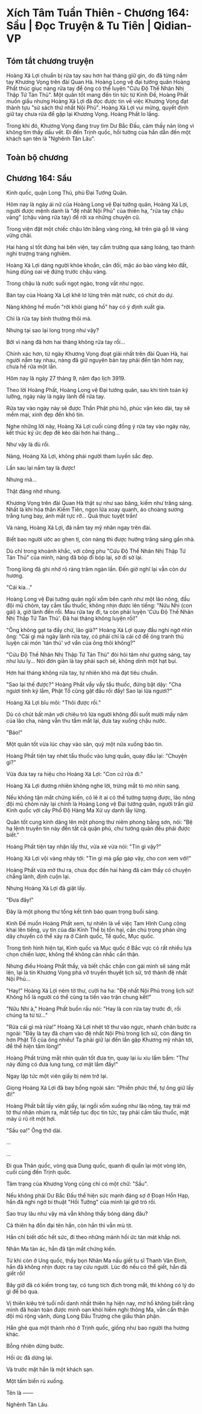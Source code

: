# Xích Tâm Tuần Thiên - Chương 164: Sầu | Đọc Truyện & Tu Tiên | Qidian-VP



## Tóm tắt chương truyện

Hoàng Xá Lợi chuẩn bị rửa tay sau hơn hai tháng giữ gìn, do đã từng nắm tay Khương Vọng trên đài Quan Hà. Hoàng Long vệ đại tướng quân Hoàng Phất thúc giục nàng rửa tay để ông có thể luyện "Cứu Độ Thế Nhân Nhị Thập Tứ Tán Thủ". Một quân tốt mang đến tin tức từ Kinh Đế, Hoàng Phất muốn giấu nhưng Hoàng Xá Lợi đã đọc được tin về việc Khương Vọng đạt thành tựu "sử sách thứ nhất Nội Phủ". Hoàng Xá Lợi vui mừng, quyết định giữ tay chưa rửa để gặp lại Khương Vọng. Hoàng Phất lo lắng.

Trong khi đó, Khương Vọng đang truy tìm Dư Bắc Đấu, cảm thấy nản lòng vì không tìm thấy dấu vết. Đi đến Trịnh quốc, hồi tưởng của hắn dẫn đến một khách sạn tên là "Nghênh Tân Lâu".



## Toàn bộ chương

## Chương 164: Sầu

Kinh quốc, quận Long Thủ, phủ Đại Tướng Quân.

Hôm nay là ngày ái nữ của Hoàng Long vệ Đại tướng quân, Hoàng Xá Lợi, người được mệnh danh là "đệ nhất Nội Phủ" của thiên hạ, "rửa tay chậu vàng" (chậu vàng rửa tay) để rời xa những chuyện cũ.

Trong viện đặt một chiếc chậu lớn bằng vàng ròng, kê trên giá gỗ lê vàng vững chãi.

Hai hàng sĩ tốt đứng hai bên viện, tay cầm trường qua sáng loáng, tạo thành nghi trượng trang nghiêm.

Hoàng Xá Lợi dáng người khỏe khoắn, cân đối, mặc áo bào vàng kéo đất, hùng dũng oai vệ đứng trước chậu vàng.

Trong chậu là nước suối ngọt ngào, trong vắt như ngọc.

Bàn tay của Hoàng Xá Lợi khẽ lơ lửng trên mặt nước, có chút do dự.

Nàng không hề muốn "rời khỏi giang hồ" hay có ý định xuất gia.

Chỉ là rửa tay bình thường thôi mà.

Nhưng tại sao lại long trọng như vậy?

Bởi vì nàng đã hơn hai tháng không rửa tay rồi...

Chính xác hơn, từ ngày Khương Vọng đoạt giải nhất trên đài Quan Hà, hai người nắm tay nhau, nàng đã giữ nguyên bàn tay phải đến tận hôm nay, chưa hề rửa một lần.

Hôm nay là ngày 27 tháng 9, năm đạo lịch 3919.

Theo lời Hoàng Phất, Hoàng Long vệ Đại tướng quân, sau khi tính toán kỹ lưỡng, ngày này là ngày lành để rửa tay.

Rửa tay vào ngày này sẽ được Thần Phật phù hộ, phúc vận kéo dài, tay sẽ mềm mại, xinh đẹp đến khó tin.

Nghe những lời này, Hoàng Xá Lợi cuối cùng đồng ý rửa tay vào ngày này, kết thúc ký ức đẹp đẽ kéo dài hơn hai tháng...

Như vậy là đủ rồi.

Nàng, Hoàng Xá Lợi, không phải người tham luyến sắc đẹp.

Lần sau lại nắm tay là được!

Nhưng mà...

Thật đáng nhớ nhung.

Khương Vọng trên đài Quan Hà thật sự như sao băng, kiếm như trăng sáng. Nhất là khi hóa thân Kiếm Tiên, ngọn lửa xoay quanh, áo choàng sương trắng tung bay, ánh mắt rực rỡ... Quả thực tuyệt trần!

Và nàng, Hoàng Xá Lợi, đã nắm tay mỹ nhân ngay trên đài.

Biết bao người ước ao ghen tị, còn nàng thì được hưởng trăng sáng gần nhà.

Dù chỉ trong khoảnh khắc, với công phu "Cứu Độ Thế Nhân Nhị Thập Tứ Tán Thủ" của mình, nàng đã bóp đi bóp lại, sờ đi sờ lại.

Trong lòng đã ghi nhớ rõ ràng trăm ngàn lần. Đến giờ nghĩ lại vẫn còn dư hương.

"Cái kia..."

Hoàng Long vệ Đại tướng quân ngồi xổm bên cạnh như một lão nông, đầu đội mũ chỏm, tay cầm tẩu thuốc, không nhịn được lên tiếng: "Nữu Nhi (con gái) à, giờ lành đến rồi. Mau rửa tay đi, ta còn phải luyện 'Cứu Độ Thế Nhân Nhị Thập Tứ Tán Thủ'. Đã hai tháng không luyện rồi!"

"Ông không gạt ta đấy chứ, lão già?" Hoàng Xá Lợi quay đầu nghi ngờ nhìn ông: "Cái gì mà ngày lành rửa tay, có phải chỉ là cái cớ để ông tranh thủ luyện cái món 'tán thủ' vớ vẩn của ông thôi không?"

"Cứu Độ Thế Nhân Nhị Thập Tứ Tán Thủ" đòi hỏi tâm như gương sáng, tay như lưu ly... Nói đơn giản là tay phải sạch sẽ, không dính một hạt bụi.

Hơn hai tháng không rửa tay, tự nhiên khó mà đạt tiêu chuẩn.

"Sao lại thế được?" Hoàng Phất vẩy vẩy tẩu thuốc, đứng bật dậy: "Cha ngươi tính kỹ lắm, Phật Tổ cũng gật đầu rồi đấy! Sao lại lừa ngươi?"

Hoàng Xá Lợi bĩu môi: "Thôi được rồi."

Dù có chút bất mãn với chiêu trò lừa người không đổi suốt mười mấy năm của lão cha, nàng vẫn thu tầm mắt lại, đưa tay xuống chậu nước.

"Báo!"

Một quân tốt vừa lúc chạy vào sân, quỳ một nửa xuống báo tin.

Hoàng Phất tiện tay nhét tẩu thuốc vào lưng quần, quay đầu lại: "Chuyện gì?"

Vừa đưa tay ra hiệu cho Hoàng Xá Lợi: "Con cứ rửa đi."

Hoàng Xá Lợi đương nhiên không nghe lời, trừng mắt tò mò nhìn sang.

Nếu không tận mắt chứng kiến, có lẽ ít ai có thể tưởng tượng được, lão nông đội mũ chỏm này lại chính là Hoàng Long vệ Đại tướng quân, người trấn giữ Kinh quốc với cây Phổ Độ Hàng Ma Xử uy danh lẫy lừng.

Quân tốt cung kính dâng lên một phong thư niêm phong bằng sơn, nói: "Bệ hạ lệnh truyền tin này đến tất cả quận phủ, chư tướng quân đều phải được biết."

Hoàng Phất tiện tay nhận lấy thư, vừa xé vừa nói: "Tin gì vậy?"

Hoàng Xá Lợi vội vàng nhảy tới: "Tin gì mà gấp gáp vậy, cho con xem với!"

Hoàng Phất vừa mở thư ra, chưa đọc đến hai hàng đã cảm thấy có chuyện chẳng lành, định cuộn lại.

Nhưng Hoàng Xá Lợi đã giật lấy.

"Đưa đây!"

Đây là một phong thư tổng kết tình báo quan trọng buổi sáng.

Kinh Đế muốn Hoàng Phất xem, tự nhiên là về việc Tam Hình Cung công khai lên tiếng, uy tín của đài Kính Thế bị tổn hại, cần chú trọng phản ứng dây chuyền có thể xảy ra ở Cảnh quốc, Tề quốc, Mục quốc.

Trong tình hình hiện tại, Kinh quốc và Mục quốc ở Bắc vực có rất nhiều lựa chọn chiến lược, không thể không cân nhắc cẩn thận.

Nhưng điều Hoàng Phất thấy, và biết chắc chắn con gái mình sẽ sáng mắt lên, lại là tin Khương Vọng phá vỡ truyền thuyết lịch sử, trở thành đệ nhất Nội Phủ...

"Hay!" Hoàng Xá Lợi ném tờ thư, cười ha ha: "Đệ nhất Nội Phủ trong lịch sử! Không hổ là người có thể cùng ta tiến vào trận chung kết!"

"Nữu Nhi à," Hoàng Phất buồn rầu nói: "Hay là con rửa tay trước đi, rồi chúng ta từ từ..."

"Rửa cái gì mà rửa!" Hoàng Xá Lợi nhét tờ thư vào ngực, nhanh chân bước ra ngoài: "Đây là tay đã chạm vào đệ nhất Nội Phủ trong lịch sử, còn đáng tin hơn Phật Tổ của ông nhiều! Ta phải giữ lại đến lần gặp Khương mỹ nhân tới, để thể hiện tấm lòng!"

Hoàng Phất trừng mắt nhìn quân tốt đưa tin, quay lại ỉu xìu lẩm bẩm: "Thư này đừng có đưa lung tung, cơ mật lắm đấy!"

Ngay lập tức một viên giấy bị ném trở lại.

Giọng Hoàng Xá Lợi đã bay bổng ngoài sân: "Phiền phức thế, tự ông giữ lấy đi!"

Hoàng Phất bắt lấy viên giấy, lại ngồi xổm xuống như lão nông, tay trái mở tờ thư nhăn nhúm ra, mắt tiếp tục đọc tin tức, tay phải cầm tẩu thuốc, mặt mày ủ rũ rít một hơi.

"Sầu oa!" Ông thở dài.

...

...

Đi qua Thân quốc, vòng qua Dung quốc, quanh đi quẩn lại một vòng lớn, cuối cùng đến Trịnh quốc.

Tâm trạng của Khương Vọng cũng chỉ có một chữ: "Sầu".

Nếu không phải Dư Bắc Đấu thể hiện sức mạnh đáng sợ ở Đoạn Hồn Hạp, hắn đã nghi ngờ bí thuật "Hồi Tưởng" của mình lại giở trò rồi.

Sao truy lâu như vậy mà vẫn không thấy bóng dáng đâu?

Cả thiên hạ đồn đại tên hắn, còn hắn thì vẫn mù tịt.

Hắn chỉ biết dốc hết sức, đi theo những mảnh hồi ức tản mát khắp nơi.

Nhân Ma tàn ác, hắn đã tận mắt chứng kiến.

Từ khi còn ở Ung quốc, thấy bọn Nhân Ma nấu giết tu sĩ Thanh Vân Đình, hắn đã không nhịn được ra tay cứu người. Lúc đó nếu có thể giết, hắn đã giết rồi!

Bây giờ đã có kiếm trong tay, có tung tích địch trong mắt, thì không có lý do gì để bỏ qua.

Vị thiên kiêu trẻ tuổi nổi danh nhất thiên hạ hiện nay, mơ hồ không biết rằng mình đã hoàn toàn được minh oan khỏi hiềm nghi thông Ma, vẫn cẩn thận đội mũ rộng vành, dùng Long Đầu Trượng che giấu thân phận.

Hắn ghé qua một thành nhỏ ở Trịnh quốc, giống như bao người tha hương khác.

Bỗng nhiên dừng bước.

Hồi ức đã dừng lại.

Và trước mặt hắn là một khách sạn.

Một tấm biển rủ xuống.

Tên là ——

Nghênh Tân Lâu.